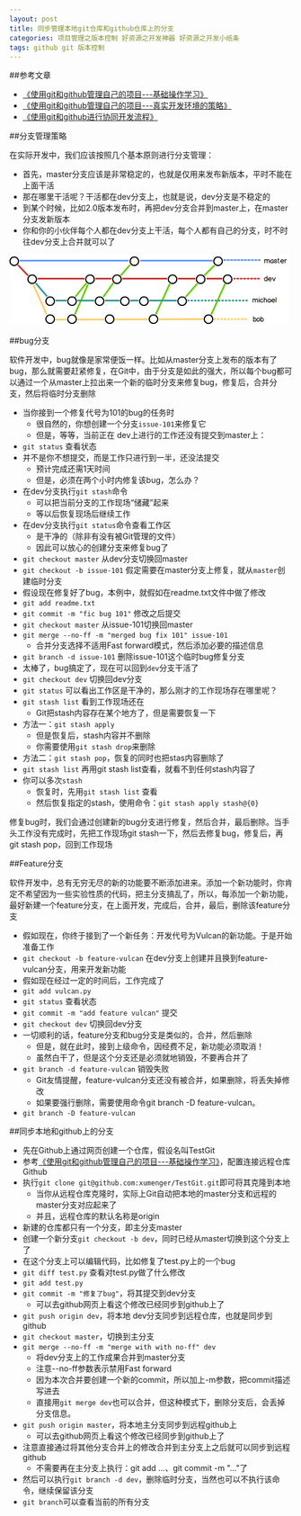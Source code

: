 ```yaml
---
layout: post
title: 同步管理本地git仓库和github仓库上的分支
categories: 项目管理之版本控制 好资源之开发神器 好资源之开发小纸条
tags: github git 版本控制
---
```


##参考文章

* [《使用git和github管理自己的项目---基础操作学习》](http://www.xumenger.com/github-git-learn/)
* [《使用git和github管理自己的项目---真实开发环境的策略》](http://www.xumenger.com/github-git-use/)
* [《使用git和github进行协同开发流程》](http://segmentfault.com/a/1190000002413519)

##分支管理策略

在实际开发中，我们应该按照几个基本原则进行分支管理：

* 首先，master分支应该是非常稳定的，也就是仅用来发布新版本，平时不能在上面干活
* 那在哪里干活呢？干活都在dev分支上，也就是说，dev分支是不稳定的
* 到某个时候，比如2.0版本发布时，再把dev分支合并到master上，在master分支发新版本
* 你和你的小伙伴每个人都在dev分支上干活，每个人都有自己的分支，时不时往dev分支上合并就可以了

![github-1.png](../media/image/2016-08-04/github-1.png)

##bug分支

软件开发中，bug就像是家常便饭一样。比如从master分支上发布的版本有了bug，那么就需要赶紧修复，在Git中，由于分支是如此的强大，所以每个bug都可以通过一个从master上拉出来一个新的临时分支来修复bug，修复后，合并分支，然后将临时分支删除

* 当你接到一个修复代号为101的bug的任务时
  * 很自然的，你想创建一个分支`issue-101`来修复它
  * 但是，等等，当前正在 dev上进行的工作还没有提交到master上：
* `git status` 查看状态
* 并不是你不想提交，而是工作只进行到一半，还没法提交
  * 预计完成还需1天时间
  * 但是，必须在两个小时内修复该bug，怎么办？
* 在dev分支执行`git stash`命令
  * 可以把当前分支的工作现场“储藏”起来
  * 等以后恢复现场后继续工作
* 在dev分支执行`git status`命令查看工作区
  * 是干净的（除非有没有被Git管理的文件）
  * 因此可以放心的创建分支来修复bug了
* `git checkout master` 从dev分支切换回master
* `git checkout -b issue-101` 假定需要在master分支上修复，就从`master`创建临时分支
* 假设现在修复好了bug，本例中，就假如在readme.txt文件中做了修改
* `git add readme.txt` 
* `git commit -m "fic bug 101"` 修改之后提交
* `git checkout master` 从issue-101切换回master
* `git merge --no-ff -m "merged bug fix 101" issue-101` 
  * 合并分支选择不适用Fast forward模式，然后添加必要的描述信息
* `git branch -d issue-101` 删除issue-101这个临时bug修复分支
* 太棒了，bug搞定了，现在可以回到`dev`分支干活了
* `git checkout dev` 切换回dev分支
* `git status` 可以看出工作区是干净的，那么刚才的工作现场存在哪里呢？
* `git stash list` 看到工作现场还在
  * Git把stash内容存在某个地方了，但是需要恢复一下
* 方法一：`git stash apply`
  * 但是恢复后，stash内容并不删除
  * 你需要使用`git stash drop`来删除
* 方法二：`git stash pop`，恢复的同时也把stas内容删除了
* `git stash list` 再用git stash list查看，就看不到任何stash内容了
* 你可以多次`stash`
  * 恢复时，先用`git stash list` 查看
  * 然后恢复指定的stash，使用命令：`git stash apply stash@{0}`

修复bug时，我们会通过创建新的bug分支进行修复，然后合并，最后删除。当手头工作没有完成时，先把工作现场git stash一下，然后去修复bug，修复后，再git stash pop，回到工作现场

##Feature分支

软件开发中，总有无穷无尽的新的功能要不断添加进来。添加一个新功能时，你肯定不希望因为一些实验性质的代码，把主分支搞乱了，所以，每添加一个新功能，最好新建一个feature分支，在上面开发，完成后，合并，最后，删除该feature分支

* 假如现在，你终于接到了一个新任务：开发代号为Vulcan的新功能。于是开始准备工作
* `git checkout -b feature-vulcan` 在dev分支上创建并且换到feature-vulcan分支，用来开发新功能
* 假如现在经过一定的时间后，工作完成了
* `git add vulcan.py`
* `git status` 查看状态
* `git commit -m "add feature vulcan"` 提交
* `git checkout dev` 切换回dev分支
* 一切顺利的话，feature分支和bug分支是类似的，合并，然后删除
  * 但是，就在此时，接到上级命令，因经费不足，新功能必须取消！
  * 虽然白干了，但是这个分支还是必须就地销毁，不要再合并了
* `git branch -d feature-vulcan` 销毁失败
  * Git友情提醒，feature-vulcan分支还没有被合并，如果删除，将丢失掉修改
  * 如果要强行删除，需要使用命令git branch -D feature-vulcan。
* `git branch -D feature-vulcan`


##同步本地和github上的分支

* 先在Github上通过网页创建一个仓库，假设名叫TestGit
* 参考[《使用git和github管理自己的项目---基础操作学习》](http://www.xumenger.com/github-git-learn/)，配置连接远程仓库Github
* 执行`git clone git@github.com:xumenger/TestGit.git`即可将其克隆到本地
  * 当你从远程仓库克隆时，实际上Git自动把本地的master分支和远程的master分支对应起来了
  * 并且，远程仓库的默认名称是origin
* 新建的仓库都只有一个分支，即主分支master
* 创建一个新分支`git checkout -b dev`，同时已经从master切换到这个分支上了
* 在这个分支上可以编辑代码，比如修复了test.py上的一个bug
* `git diff test.py` 查看对test.py做了什么修改
* `git add test.py`
* `git commit -m "修复了bug"`，将其提交到dev分支
  * 可以去github网页上看这个修改已经同步到github上了
* `git push origin dev`，将本地 dev分支同步到远程仓库，也就是同步到 github
* `git checkout master`，切换到主分支
* `git merge --no-ff -m "merge with with no-ff" dev`
  * 将dev分支上的工作成果合并到master分支
  * 注意--no-ff参数表示禁用Fast forward
  * 因为本次合并要创建一个新的commit，所以加上-m参数，把commit描述写进去
  * 直接用`git merge dev`也可以合并，但这种模式下，删除分支后，会丢掉分支信息。
* `git push origin master`，将本地主分支同步到远程github上
  * 可以去github网页上看这个修改已经同步到github上了
* 注意直接通过将其他分支合并上的修改合并到主分支上之后就可以同步到远程github
  * 不需要再在主分支上执行：git add ...、git commit -m "..."了
* 然后可以执行`git branch -d dev`，删除临时分支，当然也可以不执行该命令，继续保留该分支
* `git branch`可以查看当前的所有分支